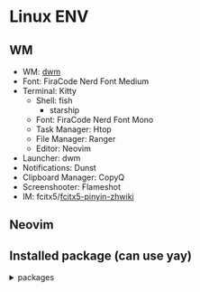 # Linux ENV

## WM

- WM: [dwm](https://github.com/binary4cat/suckless)
- Font: FiraCode Nerd Font Medium
- Terminal: Kitty
  - Shell: fish
    - starship
  - Font: FiraCode Nerd Font Mono
  - Task Manager: Htop
  - File Manager: Ranger
  - Editor: Neovim
- Launcher: dwm
- Notifications: Dunst
- Clipboard Manager: CopyQ
- Screenshooter: Flameshot
- IM: fcitx5/[fcitx5-pinyin-zhwiki](https://github.com/felixonmars/fcitx5-pinyin-zhwiki)

## Neovim

## Installed package (can use yay)

<details>
  <summary> packages </summary>

```shell
acpi
adobe-source-han-serif-cn-fonts
alacritty
albert-git
alsa-utils
anki
arandr
archlinuxcn-keyring
autoconf
automake
baidunetdisk-electron
base
bison
calcurse
calibre
cmus
connman
copyq
davfs2
debtap
deepin-wine-wechat
dhcpcd
discord
docker
drawio-desktop-bin
dstat
dunst
easy2boot
enca
fcitx5-chinese-addons
fcitx5-configtool
fcitx5-gtk
fcitx5-material-color
fcitx5-pinyin-sougou
fcitx5-pinyin-zhwiki
fd
filezilla
firefox
flameshot
flutter
fnm
freedownloadmanager
fzf
glow
go
groff
htop
intel-ucode
kitty
kubectl
lazygit
mailspring
make
mpc
mps-youtube
neofetch
neovim
nerd-fonts-complete
net-tools
networkmanager-openvpn
ntp
pamixer
patch
pavucontrol
pdfsam
peek
picom
pkgconf
podman
postman-bin
ranger
rclone
redshift
ripgrep
slides
starship
stylua
sunloginclient
telegram-desktop
thefuck
timeshift
tinygo
trayer
ttf-sarasa-gothic
upx
virt-manager
visual-studio-code-bin
vlc
wemeet-bin
wps-office-cn
wqy-zenhei
wrk
xlayoutdisplay
xorg-server
xorg-xbacklight
xorg-xinit
xorg-xsetroot
yarn
yay
```

</details>

